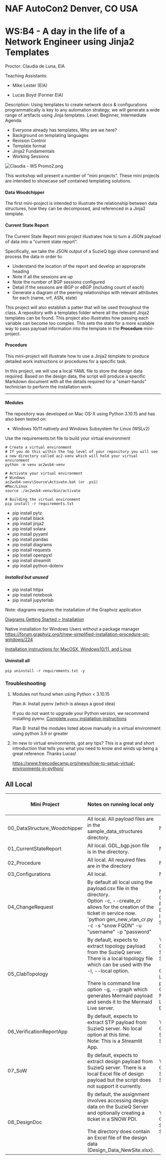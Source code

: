 # NAF AutoCon2 Denver, CO USA
# WS:B4 - A day in the life of a Network Engineer using Jinja2 Templates
Proctor: Claudia de Luna, EIA

Teaching Assistants:
- Mike Lester (EIA)

- Lucas Boyd (Former EIA)


Description: Using templates to create network docs & configurations programmatically is key to any automation strategy; we will generate a wide range of artifacts using Jinja templates.
Level: Beginner, Intermediate
Agenda:
+ Everyone already has templates, Why are we here?
+ Background on templating languages
+ Revision Control
+ Template format
+ Jinja2 Fundamentals
+ Working Sessions

![Claudia - WS Promo2.png](images/Claudia_WSPromo2.png)

This workshop will present a number of "mini projects".  These mini projects are intended to showcase self contained templating solutions.

#### Data Woodchipper

The first mini-project is intended to illustrate the relationship between data structures, how they can be decomposed, and referenced in a Jinja2 template.

#### Current State Report

The Current State Report mini project illustrates how to turn a JSON payload of data into a "current state report".

Specifically, we take the JSON output of a SuzieQ bgp show command and process the data in order to:

- Understand the location of the report and develop an appropraite heading
- Note if all the sessions are up
- Note the number of BGP sessions configured
- Detail if the sessions are iBGP or eBGP (including count of each)
- Generate a diagram of the peering relationships with relevant attributes for each (name, vrf, ASN, state)

This project will also establish a patter that will be used throughout the class.  A repository with a templates folder where all the relevant Jinja2 templates can be found.
This project also illustrates how passing each variable can become too complex.  This sets the state for a more scalable way to pass payload information into the template in the **Procedure** mini-project.

#### Procedure

This mini-project will illustrate how to use a Jinja2 template to produce detailed work instructions or procedures for a specific task. 

In this project, we will use a local YAML file to store the design data required.  Based on the design data, the script will produce a specific Markdown document with all the details required for a "smart-hands" technician to perform the installation work.


---
#### Modules

The repository was developed on Mac OS-X using Python 3.10.15 and has also been tested on:

- Windows 10/11 natively and Windows Subsystem for Linux (WSLv2)

Use the requirements.txt file to build your virtual environment
``` 
# Create a virtual environment
# If you do this within the top level of your repository you will see a new directory called ac2-venv which will hold your virtual environment
python -m venv ac2wsb4-venv

# Activate your virtual environment 
# Windows
ac2wsb4-venv\Source\Activate.bat (or .ps1)
#Mac/Linux
source ./ac2wsb4-venv/bin/activate

# Building the virtual environment
pip install -r requirements.txt

```

- pip install pytz
- pip install black
- pip install jinja2
- pip install solara
- pip install pyyaml
- pip install pandas
- pip install diagrams
- pip install requests
- pip install openpyxl
- pip install streamlit
- pip install python-dotenv


##### Installed but unused

- pip install httpx
- pip install notebook
- pip install jupyterlab


Note:  diagrams requires the installation of the Graphviz application

[Diagrams Getting Started > Installation](https://diagrams.mingrammer.com/docs/getting-started/installation)

Native installation for Windows Users without a package manager
https://forum.graphviz.org/t/new-simplified-installation-procedure-on-windows/224

[Installation instructions for MacOSX, Windows10/11, and Linux](https://www.perplexity.ai/page/installing-graphviz-on-windows-fzF5FhQASHqTyyOYDD6ODQ)


#### Uninstall all

``` pip uninstall -r requirements.txt -y ```

### Troubleshooting

1. Modules not found when using Python < 3.10.15

   Plan A:  Install pyenv (which is always a good idea)

   If you do not want to upgrade your Python version, we recommend installing pyenv.
   [Complete `pyenv` installation instructions](https://www.perplexity.ai/page/pyenv-installation-and-usage-g-0nRNLEaiSiqrvuzjsFaXrQ)

   Plan B: Install the modules listed above manually in a virtual environment using python 3.9 or greater
   
2. Im new to virtual environments, got any tips?
   This is a great and short introduction that tells you what you need to know and winds up being a great reference.  Thanks Lucas!

   https://www.freecodecamp.org/news/how-to-setup-virtual-environments-in-python/


## All Local

| Mini Project                 | Notes on running local only                                  | Requires External Access                                     |
| ---------------------------- | ------------------------------------------------------------ | ------------------------------------------------------------ |
| 00_DataStructure_Woodchipper | All local.  All payload files are in the sample_data_structures directory. | No                                                           |
| 01_CurrentStateReport        | All local.  GDL_bgp.json file is in the directory.           | No                                                           |
| 02_Procedure                 | All local.  All required files are in the directory          | No                                                           |
| 03_Configurations            | All local.                                                   | No                                                           |
| 04_ChangeRequest             | By default all local using the payload.csv file in the directory.  <br />Option -c, --create_cr allows for the creation of the ticket in service now.<br />`python gen_new_vlan_cr.py -c -s "snow FQDN" -u "username" -p "password" | No<br />Optional Personal Developers Instance of Sevice Now  |
| 05_ClabTopology              | By default, expects to extract topology payload from the SuzieQ server.<br />There is a local topology file which can be used with the -l, --local option.<br /><br />There is command line option -g, --graph which generates Mermaid payload and sends it to the Mermaid Live server. | Yes. <br />CloudMyLab SuzieQ Server<br /><br />Optional Local payload<br />Optional Mermaid Live Editor Diagram |
| 06_VerificationReportApp     | By default, expects to extract STP payload from SuzieQ server. No local option at this time.<br />Note: This is a Streamlit App. | Yes. <br />CloudMyLab SuzieQ Server                          |
| 07_SoW                       | By default, expects to extract design payload from SuzieQ server.  There is a local Excel file of design payload but the script does not support it currently. | Yes. <br />CloudMyLab SuzieQ Server                          |
| 08_DesignDoc                 | By default, the assignment involves accessing design data on the SuzieQ Server and optionally creating a ticket in a SNOW PDI.<br /><br />The directory does contain an Excel file of the design data (Design_Data_NewSite.xlsx). | Yes. <br />CloudMyLab SuzieQ Server                          |

